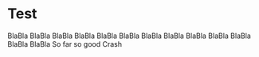 # Test
BlaBla
BlaBla
BlaBla
BlaBla
BlaBla
BlaBla
BlaBla
BlaBla
BlaBla
BlaBla
BlaBla
BlaBla
BlaBla
So far so good
Crash
